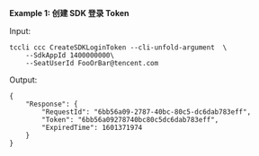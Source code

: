 **Example 1: 创建 SDK 登录 Token**



Input: 

```
tccli ccc CreateSDKLoginToken --cli-unfold-argument  \
    --SdkAppId 1400000000\
    --SeatUserId FooOrBar@tencent.com
```

Output: 
```
{
    "Response": {
        "RequestId": "6bb56a09-2787-40bc-80c5-dc6dab783eff",
        "Token": "6bb56a09278740bc80c5dc6dab783eff",
        "ExpiredTime": 1601371974
    }
}
```

